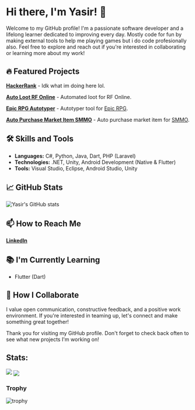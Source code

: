 # Hi there, I'm Yasir! 👋

Welcome to my GitHub profile! I'm a passionate software developer and a lifelong learner dedicated to improving every day. Mostly code for fun by making external tools to help me playing games but i do code profesionally also. Feel free to explore and reach out if you're interested in collaborating or learning more about my work!

## 🔥 Featured Projects

[**HackerRank**](https://github.com/yasirrhaq/HackerRank) - Idk what im doing here lol.

[**Auto Loot RF Online**](https://github.com/yasirrhaq/Auto_Loot_RF_Online) - Automated loot for RF Online.

[**Epic RPG Autotyper**](https://github.com/yasirrhaq/EPIC-RPG-Autotyper) - Autotyper tool for [Epic RPG](https://top.gg/bot/555955826880413696).

[**Auto Purchase Market Item SMMO**](https://github.com/yasirrhaq/AutomatedMarketPurchaseSMMO) - Auto purchase market item for [SMMO](https://web.simple-mmo.com/home).

## 🛠 Skills and Tools

- **Languages:** C#, Python, Java, Dart, PHP (Laravel)
- **Technologies:** .NET, Unity, Android Development (Native & Flutter)
- **Tools:** Visual Studio, Eclipse, Android Studio, Unity

## 📈 GitHub Stats

![Yasir's GitHub stats](https://github-readme-stats.vercel.app/api?username=yasirrhaq&show_icons=true&theme=tokyonight)

## 📫 How to Reach Me

[**LinkedIn**](https://www.linkedin.com/in/yasirhaq/)

## 📚 I'm Currently Learning

- Flutter (Dart)

## 🤝 How I Collaborate

I value open communication, constructive feedback, and a positive work environment. If you're interested in teaming up, let's connect and make something great together!

Thank you for visiting my GitHub profile. Don't forget to check back often to see what new projects I'm working on!

## Stats:

<img src="https://github-readme-stats.vercel.app/api?username=yasirrhaq&show_icons=true&theme=onedark">
<a href="https://github.com/yasirrhaq">
  <img align="center" src="https://github-readme-stats.vercel.app/api/top-langs/?username=yasirrhaq&langs_count=5&theme=onedark" />
</a>

### Trophy
![trophy](https://github-profile-trophy.vercel.app/?username=yasirrhaq&theme=onedark)
